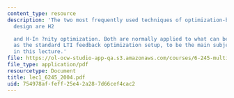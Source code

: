 ```yaml
---
content_type: resource
description: 'The two most frequently used techniques of optimization-based feedback
  design are H2

  and H-In ?nity optimization. Both are normally applied to what can be referred to
  as the standard LTI feedback optimization setup, to be the main subject of discussion
  in this lecture.'
file: https://ol-ocw-studio-app-qa.s3.amazonaws.com/courses/6-245-multivariable-control-systems-spring-2004/754978affeff25e42a287d66cef4cac2_lec1_6245_2004.pdf
file_type: application/pdf
resourcetype: Document
title: lec1_6245_2004.pdf
uid: 754978af-feff-25e4-2a28-7d66cef4cac2
---
```

